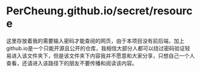 # PerCheung.github.io/secret/resource


这里存放着我的需要输入密码才能查阅的网页，由于本项目没有前后端，加上github.io是一个只能开源且公开的仓库，我相信大部分人都可以绕过密码验证轻易进入该文件夹下，但是该文件夹下内容我并不愿意和大家分享，只想自己一个人查看，还请进入该路径下的朋友不要传播和阅读该内容。


